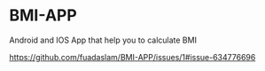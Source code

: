 # BMI-APP
Android and IOS App that help you to calculate BMI

https://github.com/fuadaslam/BMI-APP/issues/1#issue-634776696
